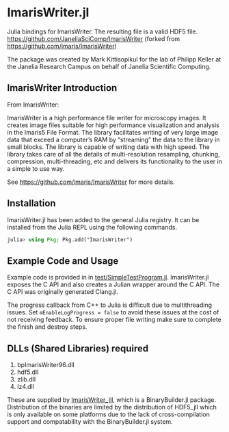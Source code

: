 # ImarisWriter.jl

Julia bindings for ImarisWriter. The resulting file is a valid HDF5 file.
https://github.com/JaneliaSciComp/ImarisWriter (forked from https://github.com/imaris/ImarisWriter)

The package was created by Mark Kittisopikul for the lab of Philipp Keller at the Janelia Research Campus on behalf of Janelia Scientific Computing.

## ImarisWriter Introduction

From ImarisWriter:

ImarisWriter is a high performance file writer for microscopy images. It creates image files suitable for high performance visualization and analysis in the Imaris5 File Format. The library facilitates writing of very large image data that exceed a computer’s RAM by “streaming” the data to the library in small blocks. The library is capable of writing data with high speed. The library takes care of all the details of multi-resolution resampling, chunking, compression, multi-threading, etc and delivers its functionality to the user in a simple to use way.

See https://github.com/imaris/ImarisWriter for more details.

## Installation

ImarisWriter.jl has been added to the general Julia registry. It can be installed from the Julia REPL using the following commands.

```julia
julia> using Pkg; Pkg.add("ImarisWriter")
```

## Example Code and Usage

Example code is provided in in [test/SimpleTestProgram.jl](test/SimpleTestProgram.jl). ImarisWriter.jl exposes the C API and also creates a Julian wrapper around the C API. The C API was originally generated Clang.jl.

The progress callback from C++ to Julia is difficult due to multithreading issues. Set `mEnableLogProgress = false` to avoid these issues at the cost of not receiving feedback. To ensure proper file writing make sure to complete the finish and destroy steps.

## DLLs (Shared Libraries) required

1. bpImarisWriter96.dll
2. hdf5.dll
3. zlib.dll
3. lz4.dll

These are supplied by [ImarisWriter_jll](https://github.com/JuliaBinaryWrappers/ImarisWriter_jll.jl), which is a BinaryBuilder.jl package. Distribution of the binaries are limited by the distribution of HDF5_jll which is only available on some platforms due to the lack of cross-compilation support and compatability with the BinaryBuilder.jl system.